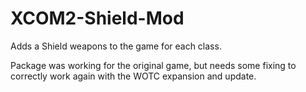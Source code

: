 # XCOM2-Shield-Mod
Adds a Shield weapons to the game for each class.

Package was working for the original game, but needs some fixing to correctly work again with the WOTC expansion and update.

